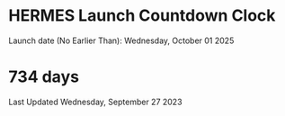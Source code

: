 # HERMES Launch Countdown Clock

Launch date (No Earlier Than): Wednesday, October 01 2025
# 734 days

Last Updated Wednesday, September 27 2023